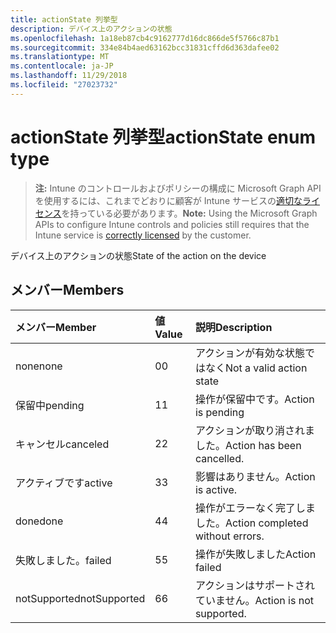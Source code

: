 ```yaml
---
title: actionState 列挙型
description: デバイス上のアクションの状態
ms.openlocfilehash: 1a18eb87cb4c9162777d16dc866de5f5766c87b1
ms.sourcegitcommit: 334e84b4aed63162bcc31831cffd6d363dafee02
ms.translationtype: MT
ms.contentlocale: ja-JP
ms.lasthandoff: 11/29/2018
ms.locfileid: "27023732"
---
```

# <a name="actionstate-enum-type"></a><span data-ttu-id="e461a-103">actionState 列挙型</span><span class="sxs-lookup"><span data-stu-id="e461a-103">actionState enum type</span></span>

> <span data-ttu-id="e461a-104">**注:** Intune のコントロールおよびポリシーの構成に Microsoft Graph API を使用するには、これまでどおりに顧客が Intune サービスの[適切なライセンス](https://go.microsoft.com/fwlink/?linkid=839381)を持っている必要があります。</span><span class="sxs-lookup"><span data-stu-id="e461a-104">**Note:** Using the Microsoft Graph APIs to configure Intune controls and policies still requires that the Intune service is [correctly licensed](https://go.microsoft.com/fwlink/?linkid=839381) by the customer.</span></span>

<span data-ttu-id="e461a-105">デバイス上のアクションの状態</span><span class="sxs-lookup"><span data-stu-id="e461a-105">State of the action on the device</span></span>
## <a name="members"></a><span data-ttu-id="e461a-106">メンバー</span><span class="sxs-lookup"><span data-stu-id="e461a-106">Members</span></span>
|<span data-ttu-id="e461a-107">メンバー</span><span class="sxs-lookup"><span data-stu-id="e461a-107">Member</span></span>|<span data-ttu-id="e461a-108">値</span><span class="sxs-lookup"><span data-stu-id="e461a-108">Value</span></span>|<span data-ttu-id="e461a-109">説明</span><span class="sxs-lookup"><span data-stu-id="e461a-109">Description</span></span>|
|:---|:---|:---|
|<span data-ttu-id="e461a-110">none</span><span class="sxs-lookup"><span data-stu-id="e461a-110">none</span></span>|<span data-ttu-id="e461a-111">0</span><span class="sxs-lookup"><span data-stu-id="e461a-111">0</span></span>|<span data-ttu-id="e461a-112">アクションが有効な状態ではなく</span><span class="sxs-lookup"><span data-stu-id="e461a-112">Not a valid action state</span></span>|
|<span data-ttu-id="e461a-113">保留中</span><span class="sxs-lookup"><span data-stu-id="e461a-113">pending</span></span>|<span data-ttu-id="e461a-114">1</span><span class="sxs-lookup"><span data-stu-id="e461a-114">1</span></span>|<span data-ttu-id="e461a-115">操作が保留中です。</span><span class="sxs-lookup"><span data-stu-id="e461a-115">Action is pending</span></span>|
|<span data-ttu-id="e461a-116">キャンセル</span><span class="sxs-lookup"><span data-stu-id="e461a-116">canceled</span></span>|<span data-ttu-id="e461a-117">2</span><span class="sxs-lookup"><span data-stu-id="e461a-117">2</span></span>|<span data-ttu-id="e461a-118">アクションが取り消されました。</span><span class="sxs-lookup"><span data-stu-id="e461a-118">Action has been cancelled.</span></span>|
|<span data-ttu-id="e461a-119">アクティブです</span><span class="sxs-lookup"><span data-stu-id="e461a-119">active</span></span>|<span data-ttu-id="e461a-120">3</span><span class="sxs-lookup"><span data-stu-id="e461a-120">3</span></span>|<span data-ttu-id="e461a-121">影響はありません。</span><span class="sxs-lookup"><span data-stu-id="e461a-121">Action is active.</span></span>|
|<span data-ttu-id="e461a-122">done</span><span class="sxs-lookup"><span data-stu-id="e461a-122">done</span></span>|<span data-ttu-id="e461a-123">4</span><span class="sxs-lookup"><span data-stu-id="e461a-123">4</span></span>|<span data-ttu-id="e461a-124">操作がエラーなく完了しました。</span><span class="sxs-lookup"><span data-stu-id="e461a-124">Action completed without errors.</span></span>|
|<span data-ttu-id="e461a-125">失敗しました。</span><span class="sxs-lookup"><span data-stu-id="e461a-125">failed</span></span>|<span data-ttu-id="e461a-126">5</span><span class="sxs-lookup"><span data-stu-id="e461a-126">5</span></span>|<span data-ttu-id="e461a-127">操作が失敗しました</span><span class="sxs-lookup"><span data-stu-id="e461a-127">Action failed</span></span>|
|<span data-ttu-id="e461a-128">notSupported</span><span class="sxs-lookup"><span data-stu-id="e461a-128">notSupported</span></span>|<span data-ttu-id="e461a-129">6</span><span class="sxs-lookup"><span data-stu-id="e461a-129">6</span></span>|<span data-ttu-id="e461a-130">アクションはサポートされていません。</span><span class="sxs-lookup"><span data-stu-id="e461a-130">Action is not supported.</span></span>|



